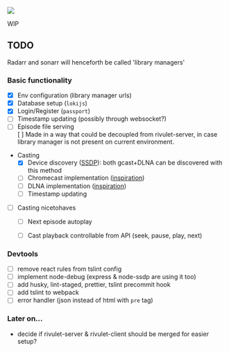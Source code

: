 ![](https://jari.lol/F0fKK2wPgs.svg)

WIP

## TODO
Radarr and sonarr will henceforth be called 'library managers'

### Basic functionality
- [x] Env configuration (library manager urls)
- [x] Database setup (`lokijs`)
- [x] Login/Register (`passport`)
- [ ] Timestamp updating (possibly through websocket?)
- [ ] Episode file serving   
    [ ] Made in a way that could be decoupled from rivulet-server, in case library manager is not present on current environment.
- Casting
    - [x] Device discovery ([SSDP](https://www.npmjs.com/package/node-ssdp)): both gcast+DLNA can be discovered with this method
    - [ ] Chromecast implementation ([inspiration](https://github.com/xat/castnow))
    - [ ] DLNA implementation ([inspiration](https://github.com/xat/dlnacast))
    - [ ] Timestamp updating
- [ ] Casting nicetohaves
    - [ ] Next episode autoplay
    - [ ] Cast playback controllable from API (seek, pause, play, next)


### Devtools
- [ ] remove react rules from tslint config
- [ ] implement node-debug (express & node-ssdp are using it too)
- [ ] add husky, lint-staged, prettier, tslint precommit hook
- [ ] add tslint to webpack
- [ ] error handler (json instead of html with `pre` tag)

### Later on...
- decide if rivulet-server & rivulet-client should be merged for easier setup?
